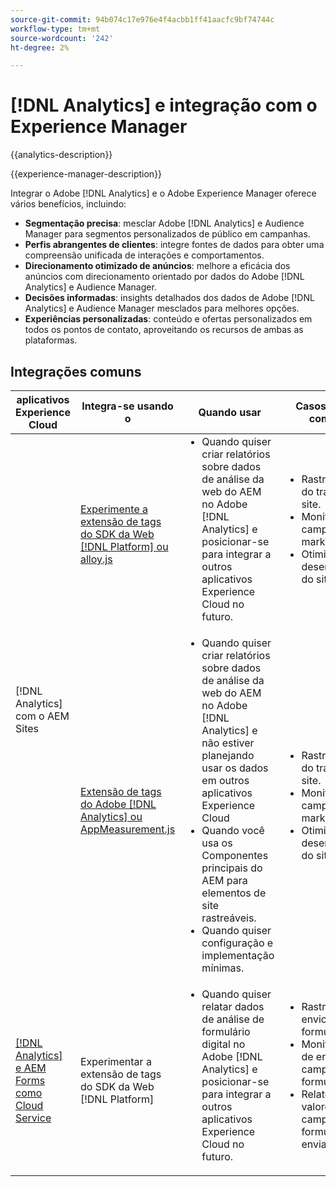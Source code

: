 ```yaml
---
source-git-commit: 94b074c17e976e4f4acbb1ff41aacfc9bf74744c
workflow-type: tm+mt
source-wordcount: '242'
ht-degree: 2%

---
```



# [!DNL Analytics] e integração com o Experience Manager

{{analytics-description}}

{{experience-manager-description}}

Integrar o Adobe [!DNL Analytics] e o Adobe Experience Manager oferece vários benefícios, incluindo:

+ **Segmentação precisa**: mesclar Adobe [!DNL Analytics] e Audience Manager para segmentos personalizados de público em campanhas.
+ **Perfis abrangentes de clientes**: integre fontes de dados para obter uma compreensão unificada de interações e comportamentos.
+ **Direcionamento otimizado de anúncios**: melhore a eficácia dos anúncios com direcionamento orientado por dados do Adobe [!DNL Analytics] e Audience Manager.
+ **Decisões informadas**: insights detalhados dos dados de Adobe [!DNL Analytics] e Audience Manager mesclados para melhores opções.
+ **Experiências personalizadas**: conteúdo e ofertas personalizados em todos os pontos de contato, aproveitando os recursos de ambas as plataformas.

## Integrações comuns

<table>
    <thead>
        <tr>
            <th>aplicativos Experience Cloud</th>
            <th>Integra-se usando o</th>
            <th>Quando usar</th>
            <th>Casos de uso comuns</th>
        </tr>
    </thead>
    <tbody>
        <tr>
            <td rowspan="2">[!DNL Analytics] com o AEM Sites</a></td>
            <td><a href="https://experienceleague.adobe.com/docs/experience-manager-learn/sites/integrations/experience-platform/analytics-using-web-sdk.html?lang=pt-BR" target="_blank" rel="noreferrer">Experimente a extensão de tags do SDK da Web [!DNL Platform] ou alloy.js</a></td>
            <td>
                <ul style="margin-top: 0;">
                    <li>Quando quiser criar relatórios sobre dados de análise da web do AEM no Adobe [!DNL Analytics] e posicionar-se para integrar a outros aplicativos Experience Cloud no futuro.</li>
                </ul>
            </td>
            <td>
                <ul style="margin-top: 0;">
                  <li>Rastreamento do tráfego do site.</li>
                  <li>Monitorar campanhas de marketing.</li>
                  <li>Otimização do desempenho do site.</li>
                </ul>
            </td>
        </tr>
        <tr>
            <td><a href="https://experienceleague.adobe.com/docs/experience-manager-learn/sites/integrations/analytics/collect-data-analytics.html?lang=pt-BR" target="_blank" rel="noreferrer">Extensão de tags do Adobe [!DNL Analytics] ou AppMeasurement.js</a></td>
            <td>
                <ul style="margin-top: 0;">
                    <li>Quando quiser criar relatórios sobre dados de análise da web do AEM no Adobe [!DNL Analytics] e não estiver planejando usar os dados em outros aplicativos Experience Cloud</li>
                    <li>Quando você usa os Componentes principais do AEM para elementos de site rastreáveis.</li>
                    <li>Quando quiser configuração e implementação mínimas.</li>
                </ul>
            </td>
            <td>
                <ul style="margin-top: 0;">
                  <li>Rastreamento do tráfego do site.</li>
                  <li>Monitorar campanhas de marketing.</li>
                  <li>Otimização do desempenho do site.</li>
                </ul>
            </td>
        </tr>
        <tr>
            <td><a href="https://experienceleague.adobe.com/docs/experience-manager-learn/cloud-service/forms/forms-and-analytics/introduction.html?lang=pt-BR" target="_blank" rel="noreferrer">[!DNL Analytics] e AEM Forms como Cloud Service</a></td>
            <td>Experimentar a extensão de tags do SDK da Web [!DNL Platform]</td>
            <td>
              <ul style="margin-top: 0;">
                <li>Quando quiser relatar dados de análise de formulário digital no Adobe [!DNL Analytics] e posicionar-se para integrar a outros aplicativos Experience Cloud no futuro.</li>
              </ul>
            </td>
            <td>
                <ul style="margin-top: 0;">
                  <li>Rastrear o envio do formulário.</li>
                  <li>Monitoramento de erros de campo de formulário.</li>
                  <li>Relatório sobre valores de campo de formulário enviados.</li>
                </ul>
            </td>
        </tr>
    </tbody>          
</table>
